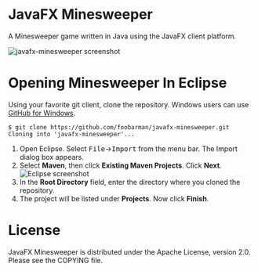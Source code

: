 # JavaFX Minesweeper

A Minesweeper game written in Java using the JavaFX client platform.

![javafx-minesweeper screenshot](http://i.imgur.com/9i04k.png)

# Opening Minesweeper In Eclipse

Using your favorite git client, clone the repository. Windows users can use [GitHub for Windows](http://windows.github.com/).

    $ git clone https://github.com/foobarman/javafx-minesweeper.git
    Cloning into 'javafx-minesweeper'...

1. Open Eclipse. Select <kbd>File</kbd>&#8594;<kbd>Import</kbd> from the menu bar. The Import dialog box appears.
2. Select **Maven**, then click **Existing Maven Projects**. Click **Next**.
![Eclipse screenshot](http://i.imgur.com/q9ARD.png)
3. In the **Root Directory** field, enter the directory where you cloned the repository. 
4. The project will be listed under **Projects**. Now click **Finish**.

# License

JavaFX Minesweeper is distributed under the Apache License, version 2.0. Please see the COPYING file.
